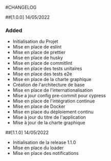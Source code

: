 #CHANGELOG

##[1.0.0] 14/05/2022

### Added

- Initialisation du Projet
- Mise en place de eslint
- Mise en place de prettier
- Mise en place de husky
- Mise en place de commitlint
- Mise en place des tests unitaires
- Mise en place des tests e2e
- Mise en place de la charte graphique
- Création de l'architecture de base
- Mise en place de l'internationalisation
- Mise a jour config pre-commit pour cypress
- Mise en place de l'intégration continue
- Mise en place de Docker
- Mise en place du déploiement continu
- Mise à jour du titre de l'application
- Mise à jour de la charte graphique

##[1.1.0] 14/05/2022

- Initialisation de la release 1.1.0
- Mise en place du loader
- Mise en place des notifications

